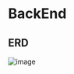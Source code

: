 # BackEnd

## ERD
![image](https://user-images.githubusercontent.com/40729223/173595226-3e1bb721-e668-4412-8c46-3015d0819a9b.png)
